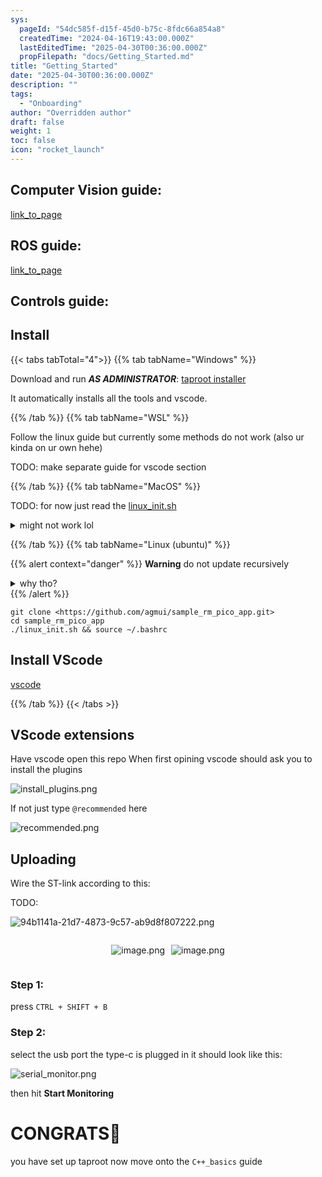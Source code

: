 ```yaml
---
sys:
  pageId: "54dc585f-d15f-45d0-b75c-8fdc66a854a8"
  createdTime: "2024-04-16T19:43:00.000Z"
  lastEditedTime: "2025-04-30T00:36:00.000Z"
  propFilepath: "docs/Getting_Started.md"
title: "Getting_Started"
date: "2025-04-30T00:36:00.000Z"
description: ""
tags:
  - "Onboarding"
author: "Overridden author"
draft: false
weight: 1
toc: false
icon: "rocket_launch"
---
```


## Computer Vision guide:

[link_to_page](86d45bc0-388b-4d26-8848-44f255f73d0e)

## ROS guide:

[link_to_page](3c76c1de-ec8f-46d6-8b0a-294005edc2d5)

## Controls guide:

## Install

{{< tabs tabTotal="4">}}
{{% tab tabName="Windows" %}}

Download and run _**AS ADMINISTRATOR**_: [taproot installer](https://github.com/Thornbots/TeachingFreshies/releases/tag/1.0)

It automatically installs all the tools and vscode.

{{% /tab %}}
{{% tab tabName="WSL" %}}

Follow the linux guide but currently some methods do not work (also ur kinda on ur own hehe)

TODO: make separate guide for vscode section

{{% /tab %}}
{{% tab tabName="MacOS" %}}

TODO: for now just read the [linux_init.sh](https://github.com/agmui/sample_rm_pico_app/blob/main/linux_init.sh)

<details>
<summary>might not work lol</summary>

`brew install libusb pkg-config`

Next install: [vscode](https://code.visualstudio.com/Download)

</details>

{{% /tab %}}
{{% tab tabName="Linux (ubuntu)" %}}

{{% alert context="danger" %}}
**Warning** do not update recursively
<details>
<summary>why tho?</summary>
There are some submodules that may go on for a while (like tinyusb) and I highly
recommend you don't need to get them.
If you want to see what submodules I update just look in `linux_init.sh`
</details>
{{% /alert %}}

```shell
git clone <https://github.com/agmui/sample_rm_pico_app.git>
cd sample_rm_pico_app
./linux_init.sh && source ~/.bashrc
```

## Install VScode

[vscode](https://code.visualstudio.com/Download)

{{% /tab %}}
{{< /tabs >}}

## VScode extensions

Have vscode open this repo
When first opining vscode should ask you to install the plugins

![install_plugins.png](https://prod-files-secure.s3.us-west-2.amazonaws.com/d518164a-d88e-44d1-a4ee-3adb3bd8bce0/89bd30f0-1825-4e77-867b-0a41ce370880/install_plugins.png?X-Amz-Algorithm=AWS4-HMAC-SHA256&X-Amz-Content-Sha256=UNSIGNED-PAYLOAD&X-Amz-Credential=ASIAZI2LB466STDAAJZS%2F20250606%2Fus-west-2%2Fs3%2Faws4_request&X-Amz-Date=20250606T100944Z&X-Amz-Expires=3600&X-Amz-Security-Token=IQoJb3JpZ2luX2VjEIL%2F%2F%2F%2F%2F%2F%2F%2F%2F%2FwEaCXVzLXdlc3QtMiJHMEUCIBmIBte85Pz%2FcfzYz2tfw3unAoFxrHTTk%2FvMj7W43YyIAiEAuMw85Oj0ro5ZZvJ4ARHDLkNbyJrJHvx6YEdMYiSteJAq%2FwMIWxAAGgw2Mzc0MjMxODM4MDUiDJmZxgjuzKS8Qi2gPyrcA0DIfPkAWFSkdrQj%2F2fgjGGPALpaWUu6eKr%2Fg8bf6GdBELSdPtBbKujHu7PIp3utEwnBpn%2B%2BPr5lL7DEjo%2FSiUSqSwQK9e%2FuTYWEc2vXV3beHfxo1I3hdNow9nfo%2B0agu7AM41oYVUhOeXv0FiFHt8ibseEweglXc9kNu6UUTRegqQAMUXBVM7tbmel4HEo02KfwM0CbmWZR9mvO5y%2BzBp9nw6x0AbXFbiqO8OrRnYU2dVP0p%2BK4i6sAH3LVip4tbmyCNAx2XVwjUFr8tmmPM01IsNw%2FQTGIszUZU6allRNPuneBfEsM7FiR9%2BfpFjeaBbAw%2BLdPbxS5JbvmcsoPvCR%2B5YKa1GQOmbiDIO%2BatmefnYOF%2FVlRPrRV9f83UnN85GOeTYL5D%2FzEXVMs6jp7WJ6b8RYXR%2FTlkMRj3sA1P5lRgwCZ%2FhPRXcFP4LoVUvWIP4BW0I56z3FsvVKAOGDjBxeBvmYHPRzlMmP2Y1RMG9IPCcaVS3TeA7vF4heZw4eujOlqiJys0IYAjgZeBHBuyyWvA6DTsRmaL1cZkEWgKzeHpsrWLZ11blX02N8FdCsCEcHnM1Ns%2BFuiA%2BBWdI%2BFAGYjaJB4dZGJICrcaO3xN09d9z5O763gXzBgYfYYMM37isIGOqUBUs3Z%2BK4LgbPRMweLssUrrjwJMPrcIshvjKtfx1nIx8sbgqpPLRnVNFKh5UCcuK9TJvZoivpE8mjep2zJMbSdWhFkdE3g8M%2BmnLGz8J%2BGZ2X%2FqSSkh0kMxlh5RliWu0weQmfZd3L%2BMzIFpkVt8dMTFx0IOM1QE1jbfanZuxrKq15GPaWapBE1W8tydoOQHEKdY5bQUXGt%2BzYVMRmCjWb45IhtaiDy&X-Amz-Signature=b4f6f7aabd9bcbdbe67e4a2513992528b8b4a67a172bb69e8867aebc4c39ea66&X-Amz-SignedHeaders=host&x-id=GetObject)

If not just type `@recommended` here  

![recommended.png](https://prod-files-secure.s3.us-west-2.amazonaws.com/d518164a-d88e-44d1-a4ee-3adb3bd8bce0/61e661e9-5d85-4dfc-be0d-8d2097a5e793/recommended.png?X-Amz-Algorithm=AWS4-HMAC-SHA256&X-Amz-Content-Sha256=UNSIGNED-PAYLOAD&X-Amz-Credential=ASIAZI2LB466STDAAJZS%2F20250606%2Fus-west-2%2Fs3%2Faws4_request&X-Amz-Date=20250606T100944Z&X-Amz-Expires=3600&X-Amz-Security-Token=IQoJb3JpZ2luX2VjEIL%2F%2F%2F%2F%2F%2F%2F%2F%2F%2FwEaCXVzLXdlc3QtMiJHMEUCIBmIBte85Pz%2FcfzYz2tfw3unAoFxrHTTk%2FvMj7W43YyIAiEAuMw85Oj0ro5ZZvJ4ARHDLkNbyJrJHvx6YEdMYiSteJAq%2FwMIWxAAGgw2Mzc0MjMxODM4MDUiDJmZxgjuzKS8Qi2gPyrcA0DIfPkAWFSkdrQj%2F2fgjGGPALpaWUu6eKr%2Fg8bf6GdBELSdPtBbKujHu7PIp3utEwnBpn%2B%2BPr5lL7DEjo%2FSiUSqSwQK9e%2FuTYWEc2vXV3beHfxo1I3hdNow9nfo%2B0agu7AM41oYVUhOeXv0FiFHt8ibseEweglXc9kNu6UUTRegqQAMUXBVM7tbmel4HEo02KfwM0CbmWZR9mvO5y%2BzBp9nw6x0AbXFbiqO8OrRnYU2dVP0p%2BK4i6sAH3LVip4tbmyCNAx2XVwjUFr8tmmPM01IsNw%2FQTGIszUZU6allRNPuneBfEsM7FiR9%2BfpFjeaBbAw%2BLdPbxS5JbvmcsoPvCR%2B5YKa1GQOmbiDIO%2BatmefnYOF%2FVlRPrRV9f83UnN85GOeTYL5D%2FzEXVMs6jp7WJ6b8RYXR%2FTlkMRj3sA1P5lRgwCZ%2FhPRXcFP4LoVUvWIP4BW0I56z3FsvVKAOGDjBxeBvmYHPRzlMmP2Y1RMG9IPCcaVS3TeA7vF4heZw4eujOlqiJys0IYAjgZeBHBuyyWvA6DTsRmaL1cZkEWgKzeHpsrWLZ11blX02N8FdCsCEcHnM1Ns%2BFuiA%2BBWdI%2BFAGYjaJB4dZGJICrcaO3xN09d9z5O763gXzBgYfYYMM37isIGOqUBUs3Z%2BK4LgbPRMweLssUrrjwJMPrcIshvjKtfx1nIx8sbgqpPLRnVNFKh5UCcuK9TJvZoivpE8mjep2zJMbSdWhFkdE3g8M%2BmnLGz8J%2BGZ2X%2FqSSkh0kMxlh5RliWu0weQmfZd3L%2BMzIFpkVt8dMTFx0IOM1QE1jbfanZuxrKq15GPaWapBE1W8tydoOQHEKdY5bQUXGt%2BzYVMRmCjWb45IhtaiDy&X-Amz-Signature=1aabeee5aaf079e0147e0007521ca7e4f88e1e375c52925b55abab83a1e673a4&X-Amz-SignedHeaders=host&x-id=GetObject)

## Uploading

Wire the ST-link according to this:

TODO:

![94b1141a-21d7-4873-9c57-ab9d8f807222.png](https://prod-files-secure.s3.us-west-2.amazonaws.com/d518164a-d88e-44d1-a4ee-3adb3bd8bce0/e5fad17d-ab82-4300-9f4c-505ab4b1202c/94b1141a-21d7-4873-9c57-ab9d8f807222.png?X-Amz-Algorithm=AWS4-HMAC-SHA256&X-Amz-Content-Sha256=UNSIGNED-PAYLOAD&X-Amz-Credential=ASIAZI2LB466STDAAJZS%2F20250606%2Fus-west-2%2Fs3%2Faws4_request&X-Amz-Date=20250606T100944Z&X-Amz-Expires=3600&X-Amz-Security-Token=IQoJb3JpZ2luX2VjEIL%2F%2F%2F%2F%2F%2F%2F%2F%2F%2FwEaCXVzLXdlc3QtMiJHMEUCIBmIBte85Pz%2FcfzYz2tfw3unAoFxrHTTk%2FvMj7W43YyIAiEAuMw85Oj0ro5ZZvJ4ARHDLkNbyJrJHvx6YEdMYiSteJAq%2FwMIWxAAGgw2Mzc0MjMxODM4MDUiDJmZxgjuzKS8Qi2gPyrcA0DIfPkAWFSkdrQj%2F2fgjGGPALpaWUu6eKr%2Fg8bf6GdBELSdPtBbKujHu7PIp3utEwnBpn%2B%2BPr5lL7DEjo%2FSiUSqSwQK9e%2FuTYWEc2vXV3beHfxo1I3hdNow9nfo%2B0agu7AM41oYVUhOeXv0FiFHt8ibseEweglXc9kNu6UUTRegqQAMUXBVM7tbmel4HEo02KfwM0CbmWZR9mvO5y%2BzBp9nw6x0AbXFbiqO8OrRnYU2dVP0p%2BK4i6sAH3LVip4tbmyCNAx2XVwjUFr8tmmPM01IsNw%2FQTGIszUZU6allRNPuneBfEsM7FiR9%2BfpFjeaBbAw%2BLdPbxS5JbvmcsoPvCR%2B5YKa1GQOmbiDIO%2BatmefnYOF%2FVlRPrRV9f83UnN85GOeTYL5D%2FzEXVMs6jp7WJ6b8RYXR%2FTlkMRj3sA1P5lRgwCZ%2FhPRXcFP4LoVUvWIP4BW0I56z3FsvVKAOGDjBxeBvmYHPRzlMmP2Y1RMG9IPCcaVS3TeA7vF4heZw4eujOlqiJys0IYAjgZeBHBuyyWvA6DTsRmaL1cZkEWgKzeHpsrWLZ11blX02N8FdCsCEcHnM1Ns%2BFuiA%2BBWdI%2BFAGYjaJB4dZGJICrcaO3xN09d9z5O763gXzBgYfYYMM37isIGOqUBUs3Z%2BK4LgbPRMweLssUrrjwJMPrcIshvjKtfx1nIx8sbgqpPLRnVNFKh5UCcuK9TJvZoivpE8mjep2zJMbSdWhFkdE3g8M%2BmnLGz8J%2BGZ2X%2FqSSkh0kMxlh5RliWu0weQmfZd3L%2BMzIFpkVt8dMTFx0IOM1QE1jbfanZuxrKq15GPaWapBE1W8tydoOQHEKdY5bQUXGt%2BzYVMRmCjWb45IhtaiDy&X-Amz-Signature=41f47bf93a133c7471f3897fbc971c1b1c201e94bbb76ee9106ac751944250e0&X-Amz-SignedHeaders=host&x-id=GetObject)

<div style="display: flex;flex-direction: row; column-gap:10px; max-width: 630px;justify-content: center;">
<div>

![image.png](https://prod-files-secure.s3.us-west-2.amazonaws.com/d518164a-d88e-44d1-a4ee-3adb3bd8bce0/210ecb78-1116-4d7b-b9b7-2292f66fa2c2/image.png?X-Amz-Algorithm=AWS4-HMAC-SHA256&X-Amz-Content-Sha256=UNSIGNED-PAYLOAD&X-Amz-Credential=ASIAZI2LB466RHTSLP3B%2F20250606%2Fus-west-2%2Fs3%2Faws4_request&X-Amz-Date=20250606T100946Z&X-Amz-Expires=3600&X-Amz-Security-Token=IQoJb3JpZ2luX2VjEH8aCXVzLXdlc3QtMiJIMEYCIQDQx10%2B16dCc5qF3B1wPQkERNuMiLkYwXiKFGBQNy8rsAIhALEhXODFE32fPEMKummnALt3NEFvjAAPHBp%2BIwtCzOD7Kv8DCFgQABoMNjM3NDIzMTgzODA1IgzmOiZATmgAOmeIvuIq3APRoew4dGYgkxQlcTjjygd8H%2FLXDE6uqX17PGcYX2nDx5%2Byamk4j2iP32Fww30elq9oQp0uTEZ%2FgpOtY7Oc8Nt8wj7CaGFPIwVn4h4AGetM0e4X%2FOsxvMnWV%2F5owj0GZ3r2Gi45XsSeukDeLQ584OFaddwyoL%2FeWb2MmU0dDHjI492zQtk2MJeGgI2tm9cFIAGmBHaxyRxvm62RADnjsf7b9oYAASgbNkLEQAbkZ1Z%2FhNoMUY6MXlALIbj01ax3q5K5AnjUz73DDX1%2BK3Iu%2Fi%2FOs3%2FPhdc0dfLqJBGQLl0NvEFD4SBRVfiRFn9FtppIaOZBM8m4B8x%2B7inXuRJLQF9x1sLfMGQMhIi2v6dCmJjx8ZLUSduqhGY7hKXQWnwPwXStvbBs8vdq2Ih8oZuDK82smXS2k5DWdhkUPnvKjrWrIMEybJcJS4TcDqDFUt9%2Fj%2FLabNjuGLDzFg4xnnPuRLWMKHSDLi%2Flon0a%2F7bAtItnoKqURL6NWSTcZU0ljjX3a6KCvj2XuYunWoIdIrqshkqgIKhgW56g6wC2e5HZ73HLGDb9NQEG%2Bzb4oCdKxThxLvvL81RXG9SjgsdGrf2i5lgI1ALZoLgoIjkDWxme3BSuJWw%2BuK3vpYhjYjhT%2BDC1q4rCBjqkASLdpdymZqyArja2FI346EtP6EJCgM3ub6Whw3Uw7346Q1lWaqv66VmV%2FYsZ0Qrpw4vPS2wix8yh21nJ3KAvY%2BT%2F0G1r3GrZBy%2FBpSm%2BHqVX1wMp4C3BfHCiPejcAeC3da6srHDc8DD%2Bbw%2Bnr5tpXoh8F8O3M9qtRJAe6TaADSSLz62UMCvmfCBqlMKBi1IDnWx0UVxINsA0vC4vouKSgI27xKR%2F&X-Amz-Signature=8d99124b208087873221447fb1238a04c0dc660caee64a4700f037f53a79799e&X-Amz-SignedHeaders=host&x-id=GetObject)

</div>
<div>

![image.png](https://prod-files-secure.s3.us-west-2.amazonaws.com/d518164a-d88e-44d1-a4ee-3adb3bd8bce0/33a0fd0f-8ca6-4a86-8e09-26e95ded1fff/image.png?X-Amz-Algorithm=AWS4-HMAC-SHA256&X-Amz-Content-Sha256=UNSIGNED-PAYLOAD&X-Amz-Credential=ASIAZI2LB466XHZL7RQC%2F20250606%2Fus-west-2%2Fs3%2Faws4_request&X-Amz-Date=20250606T100946Z&X-Amz-Expires=3600&X-Amz-Security-Token=IQoJb3JpZ2luX2VjEH8aCXVzLXdlc3QtMiJHMEUCIQCy8%2Fi93%2BZhnvFXYRYEhFUriCmwYiqlkNhvMmSpnEurpQIgbkUETs7ZzieCXONDCJJsCJQnrcUqNOQgOMejrD98lKoq%2FwMIVxAAGgw2Mzc0MjMxODM4MDUiDPPqw25qARjtY0CVbSrcA3WSaFOy9MASOdFqX%2FpIgK%2FdY5R1ie7DUnFpZiMeH2kXeLCCXYoBIK%2BdtCMLkR8kRuaVoZwzaypUFEBMTuIx7Mlgizz6sF1%2FWAQh%2F6JcuerLU%2F1LfvkgpoUSWp7pcg%2BV17ZLyHHmYtjklM3oiArnUYlmU3XWf1Pz88LAf%2BOaNuAO2tieHzYYODqzYkm60cjjpiZ%2FZiXm93YvW4srf1MKnvu8W92sSU8bibk%2FQodnDdpn%2FpTDwcVO08gGT1gnaHfusNEnjDZ98TtVtMkR5du28QZ6ghW8O3okxhnx5I89x2PQDqouE0Zwngr5qa037NalzvsMVgtRrT3w5aBWK6nCXbNXCdW9ypnsCuZwlNgqf5hThxpUTYAyohq%2BNt6AB5NAmjV%2Bobh1MEoP1GpDPjgSr5Ypz7KM46ncCKh8oeb%2BTCGG5vggwOpiLACYw0E5FuRV%2FWJ32sdS%2BVDmSZhB7EMKUZIQQtPnoXo2ZynLoSjh5N7wgM6gyspT4ewhXNUj2OpntVnfj%2BoRIHo6CaSma3Xw73zFo2QygWOQTyqDhjQ%2B0DYM8wI3AxsO%2BPCgxSMezYltZOzcCwqrOM4eequq8IW4caasJOa9vjGpOhSiOdNMjgxdu0fTao2LUnYPR7ajMIOTisIGOqUBGpdRN80LdP1BvJW2Krqg242wn2N6djU9R63hdbxeJILj4ZYghQGpEYZd%2Ft1cw9Mgmg3vvs4itEVdc%2FIla2TtEI9o9crNrclMMXW54ADFMEpQ68SlAt4cEhJJGmuKc7051FVEGXJyT1Mkb9J0G0oo809677cRPVb1bpu%2FrND9HS5EjZjiuuNGj4oOM0gVNzgLg1lgZKR%2BAJaP5dQdcPFnxYSyNanA&X-Amz-Signature=e644574714c93bbaa9dc43806e9912c38d4e52a0d09cf4c15d11e3b24f57798e&X-Amz-SignedHeaders=host&x-id=GetObject)

</div>
</div>

### Step 1:

press `CTRL + SHIFT + B`

### Step 2:

select the usb port the type-c is plugged in it should look like this:

![serial_monitor.png](https://prod-files-secure.s3.us-west-2.amazonaws.com/d518164a-d88e-44d1-a4ee-3adb3bd8bce0/f03f4774-05d4-4393-b6a0-d5efb6d315ab/serial_monitor.png?X-Amz-Algorithm=AWS4-HMAC-SHA256&X-Amz-Content-Sha256=UNSIGNED-PAYLOAD&X-Amz-Credential=ASIAZI2LB466STDAAJZS%2F20250606%2Fus-west-2%2Fs3%2Faws4_request&X-Amz-Date=20250606T100944Z&X-Amz-Expires=3600&X-Amz-Security-Token=IQoJb3JpZ2luX2VjEIL%2F%2F%2F%2F%2F%2F%2F%2F%2F%2FwEaCXVzLXdlc3QtMiJHMEUCIBmIBte85Pz%2FcfzYz2tfw3unAoFxrHTTk%2FvMj7W43YyIAiEAuMw85Oj0ro5ZZvJ4ARHDLkNbyJrJHvx6YEdMYiSteJAq%2FwMIWxAAGgw2Mzc0MjMxODM4MDUiDJmZxgjuzKS8Qi2gPyrcA0DIfPkAWFSkdrQj%2F2fgjGGPALpaWUu6eKr%2Fg8bf6GdBELSdPtBbKujHu7PIp3utEwnBpn%2B%2BPr5lL7DEjo%2FSiUSqSwQK9e%2FuTYWEc2vXV3beHfxo1I3hdNow9nfo%2B0agu7AM41oYVUhOeXv0FiFHt8ibseEweglXc9kNu6UUTRegqQAMUXBVM7tbmel4HEo02KfwM0CbmWZR9mvO5y%2BzBp9nw6x0AbXFbiqO8OrRnYU2dVP0p%2BK4i6sAH3LVip4tbmyCNAx2XVwjUFr8tmmPM01IsNw%2FQTGIszUZU6allRNPuneBfEsM7FiR9%2BfpFjeaBbAw%2BLdPbxS5JbvmcsoPvCR%2B5YKa1GQOmbiDIO%2BatmefnYOF%2FVlRPrRV9f83UnN85GOeTYL5D%2FzEXVMs6jp7WJ6b8RYXR%2FTlkMRj3sA1P5lRgwCZ%2FhPRXcFP4LoVUvWIP4BW0I56z3FsvVKAOGDjBxeBvmYHPRzlMmP2Y1RMG9IPCcaVS3TeA7vF4heZw4eujOlqiJys0IYAjgZeBHBuyyWvA6DTsRmaL1cZkEWgKzeHpsrWLZ11blX02N8FdCsCEcHnM1Ns%2BFuiA%2BBWdI%2BFAGYjaJB4dZGJICrcaO3xN09d9z5O763gXzBgYfYYMM37isIGOqUBUs3Z%2BK4LgbPRMweLssUrrjwJMPrcIshvjKtfx1nIx8sbgqpPLRnVNFKh5UCcuK9TJvZoivpE8mjep2zJMbSdWhFkdE3g8M%2BmnLGz8J%2BGZ2X%2FqSSkh0kMxlh5RliWu0weQmfZd3L%2BMzIFpkVt8dMTFx0IOM1QE1jbfanZuxrKq15GPaWapBE1W8tydoOQHEKdY5bQUXGt%2BzYVMRmCjWb45IhtaiDy&X-Amz-Signature=28972d3a5a230f506e83d64524b79e559dc9eb223a2fb9f8150dc0dc744134aa&X-Amz-SignedHeaders=host&x-id=GetObject)

then hit **Start Monitoring**

# CONGRATS🎉

you have set up taproot now move onto the `C++_basics` guide
